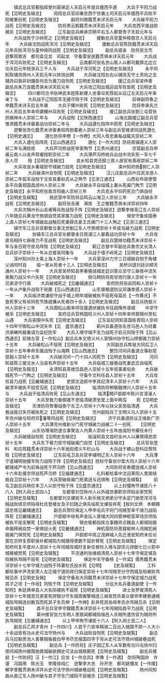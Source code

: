 <!-- { "loadSidebar": true } -->
　　镇武总兵官都指挥使刘渠保定人天启元年提兵援西平遇
　　大兵于平阳力战死【见明史及辑览】
　　闾阳总兵官祁秉忠西宁世袭土司天启元年援西平兵败平阳被重创死【见明史及辑览】
　　副将刘徴籍贯未详天启元年
　　大兵破平阳力战死【见明史及辑览】
　　防将黑云鹤籍贯未详天启元年
　　大兵克西平堡战败被杀【见明史及辑览】
　　辽东副总兵麻承宗朔平右玉人都督贵子天启元年与
　　大兵战败于沙岭死之【见明史及辑览】
　　援勦总兵官童仲揆南京人天启元年
　　大兵破沈阳战死浑河【见明史及辑览】
　　援勦总兵官陈防籍贯未详天启元年兵败浑河与童仲揆同战死【见明史及辑览】
　　副总兵戚金　防将吴文杰　逰撃周敦吉　都司袁见龙　邓起龙　守备雷安民籍贯俱未详天启元年
　　大兵战于浑河兵败死之【见明史及辑览】
　　云南都司张名世山隂人以都司戴罪北边立功天启元年统浙兵三千人与
　　大兵战于浑河死之【见明史及辑览】
　　永平同知陈辅尧扬州人天启元年以转饷出闗
　　大兵破沈阳左右以辅尧无守土责劝之去辅尧曰孰非封疆臣何去为援刀自刎死【见明史及辑览】
　　援辽总兵官梁仲善　副总兵朱万良籍贯俱未详天启元年
　　大兵攻辽阳出城迎战军败皆死【见明史及辑览】
　　四川都司佥书张神武本姓陈新建人坐事论死荐起从征辽左天启元年率亲丁与
　　大兵战于辽阳孤军无援尽殁于阵【见明史及辑览】
　　前锋副将鲁之申籍贯未详天启五年袭
　　大兵于耀州败死【见明史及辑览】
　　防将李承先兰州人天启五年率师袭耀州兵败死【见明史及辑览】
　　援辽副总兵驻劄三屯营张拱微神木人崇祯二年与
　　大兵战殁【见陜西通志】
　　山海北路援辽副总兵官惟贤籍贯未详屡着战功崇祯二年与
　　大兵战遵化陷阵中箭死【见明史及辑览】
　　逰撃张竒化籍贯未详奋勇陷阵胆畧絶人崇祯三年与副总兵官维贤同战死遵化【见明史通志】
　　遵化防将李槚【一作槚】大同人性忠勇每战辄先崇祯二年
　　大兵入遵化陷阵死【见山西通志】
　　遵化【一作大同】防将周镇遵义人崇祯二年与满桂拒
　　大兵芦沟桥战死举家殉节【见贵州通志】
　　京营副总兵申甫云南人以金声荐擢授职崇祯二年
　　大兵薄芦沟桥统兵出战中流矢死一军七千余人尽
　　殁【见明史及辑览】
　　良乡知县党还醇三原人居官有善政崇祯二年
　　大兵攻良乡乗城拒守城破力屈死【见明史及辑览】
　　滦州知府扬铜仁人崇祯二年
　　大兵破滦州自刎死【见明史及辑览】
　　汉儿庄副总兵叶应武龙游人崇祯二年孤军战殁于文安县妻赵氏从之殉节【见浙江通志】
　　山西右布政使管永平兵备郑国昌邠州人崇祯三年
　　大兵破永平自缢城上妻从死阖门殉节【见明史及辑览】永平知府张鳯竒阳曲人崇祯三年
　　大兵克永平仰药死合门俱自经【见明史及辑覧】
　　扬武营中军防将吕鸣云山海卫人崇祯三年
　　大兵破永平战死【见明史及辑览】
　　副将张吉甫　满库　王之敬籍贯俱未详崇祯四年
　　大兵次锦州长山吉甫等兵败战殁于阵【见明史及辑览】逰撃李维鸾辽东人崇祯六年随总兵黄龙守旅顺自焚其家属力战死【见明史及辑览】
　　保安守备徐国泰上虞人崇祯七年城破血战触石死妻薛氏妾王氏阖门十三人殉之【见浙江通志】
　　镇守东江总兵官都督佥事沈世魁辽东人守旅顺崇祯十年皮岛破力战死【见明史及辑览】
　　协镇东江总兵官左都督金日观浦江人屡着战功崇祯十年
　　大兵攻皮岛相持七昼夜力不支战死【见明史及辑览】
　　副总兵楚继功籍贯未详崇祯十年与金日观守皮岛阵殁【见明史及辑览】
　　蓟辽总督中军副总兵鲁宗文长清人总兵钦子崇祯十一年从总督吴阿衡与
　　大兵战于墙子岭死之【见明史及辑览】
　　深州知州孙士美上海人崇祯十一年
　　大兵至深州力守三日城破自刎于角楼父讷同时自
　　缢一家从死者十三人【见明史及辑览】
　　吴桥训道刘廷训顺天通州人崇祯十一年
　　大兵至吴桥知县李綦隆缒城走廷训誓众坚守三昼夜中流矢束胸力战又中六矢死【见明史及辑览】
　　倒马闗防将周甘雨行唐人崇祯十一年兄弟坚守行唐
　　大兵破城死之【见畿辅通志】
　　宣府防将张岩阳和人崇祯十一年从卢象升战殁于钜鹿【见山西通志】
　　山东督粮道防议邓谦孝感人崇祯十一年
　　大兵临济南谦拒守战于城上明年城破被执不屈死母莫氏【一作黄氏】不食死季父有祯同死节族戚傔从死者四十余人【见明史及辑览】
　　副总兵扬振义州人崇祯十三年
　　大兵围松山振率师往援遇伏被执令往説降传语城
　　中坚守被杀【见明史及辑览】
　　宣府总兵官杨国柱义州人崇祯十四年率师救锦州至松山遇
　　大兵突围中矢死【见明史及辑览】
　　辽东监纪同知袁国栋青阳人崇祯十四年守御松山中流矢卒【见　盛京通志】
　　蓟州兵备道张名世马邑人为经畧洪承畴所器重请为监纪防军
　　大兵入境守城不支力战死子启元同殁于阵【见山西通志】前锋左营【一作松山】副总兵朱文徳义州人家锦州协守松山捍御甚力崇祯十五年
　　大兵破松山不屈死【见明史及辑览】
　　大同副总兵焦埏大同后卫人崇祯十五年奉命东援战殁于山海闗【见山西通志】
　　整饬河间兵备道佥事赵珽慈谿人崇祯十五年
　　大兵破河间一门十四人同死节【见明史及辑览】
　　河问知县陈三接文水人治县有声崇祯十五年
　　大兵临城三接巷战死妻武氏自缢死【见明史及辑览】
　　永清知县髙维岱昌邑人崇祯十五年视事甫旬余
　　大兵破城死节一门殉之【见明史及辑览】
　　守备牛文科任县人崇祯十五年
　　大兵攻任县力战死【见畿辅通志】
　　吏部文选郎中李其纪清丰人崇祯十六年
　　大兵破清丰被执不屈受刄死【见明史及辑览】
　　临清防将栁毓融博兴人崇祯十五年与
　　大兵战于临清兵败死【见山东通志】
　　临清闗戸部郎中陈兴言漳浦人崇祯十五年
　　大兵至极力备御援不至临清破肃坐堂上面中两刄
　　死【见明史及辑览】
　　天津防将贺秉钺泰宁左卫人崇祯十六年以扶父丧至临清遇
　　大兵巷战竟日矢尽被执死之【见明史及辑览】
　　兖州副縂兵丁文明义乌人崇祯十五年兖州破与知府邓藩等同战死【见明史及辑览】
　　济宁兵备道防议王维新广宗人崇祯十五年
　　大兵薄兖州维新分门死守城破力战被二十一创死
　　【见明史及辑览】
　　山东协理海防道佥事樊吉人内黄人崇祯十五年由滋阳令擢任未行
　　大兵破城自刎死【见明史及辑览】
　　临淄知县文昌时全州人以亷慎得民崇祯十五年
　　大兵东下极力拒守城破阖门自焚【见明史及辑览】
　　总兵官张登科　和应荐籍贯未详崇祯十六年驰扼顺义牛栏山与
　　大兵战于螺山登科应荐阵殁【见明史及辑览】
　　辽东前屯卫总兵官李辅明辽东人崇祯十六年
　　大兵薄宁逺辅明驰援军败力战殁于阵【见明史及辑览】抚标守备张尔垫大同人崇祯十六年都城戒严令为前锋战死于芦沟桥【见山西通志】
　　大同防将吴希稷连城人崇祯十六年赴援京师战死芦沟桥【见福建通志】
　　礼科都给事中沈迅莱阳人里居结砦自卫崇祯十六年
　　大兵至破砦阖门死弟迓与迅俱殉【见明史及辑覧】
　　前屯卫副总兵杨伦本卫人以拒守殁于阵【见盛京通志】
　　以上封彊殉节诸臣八十六人【附入祠士民四人】
　　左都督刘岱陜州人以外戚世袭职京师陷全家焚死【见明史及辑覧】
　　左都督刘文燿宛平人新乐侯文炳弟分守永定门驰至浑河与贼战败绩京师陷母杜氏登楼女及子妇随之俱先缢死文燿投井死【按刘文炳　本朝赐諡忠恪见畿辅通志】
　　副总兵贺珍保定人甲申屯兵平则门闯贼至率千骑力战陷阵死【见畿辅通志】
　　戸部郎中徐有声金坛人督储大同四管神枢营草场京师陷被执不屈支解死【见明史及辑覧】
　　锦衣衞都指挥佥事魏师贞魏县人都城陷服命服拜阙自焚一家俱投火死【见畿辅通志】
　　神机营防将髙鍟榆林人闯贼犯阙鍟阖门俱焚死【见明史及辑覧】
　　戸部郎中周之茂麻城人先迁淮安知府未任论罢在京辨复原职侯补都城陷为贼搜得使跪不屈折臂死【见明史及辑覧】
　　保定知府何复平度州人崇祯十七年闯贼攻城时复新任冒险入境与邵宗元捍御七日火箭中城楼被焚死【见明史及辑覧】
　　平凉通判张维纲清苑人崇祯十七年守保定城及陷被执骂贼不屈死【见明史及辑覧】
　　保定中军守备杨【一作梁】儒秀籍贯未详崇祯十七年守城力战殁于阵妻杜氏投水死【见明】
　　【史及辑覧】
　　工科都给事中尹洗安肃人左迁福宁道防政归保定崇祯十七年闯贼至分守西城及陷被执骂贼见杀【见明史及辑】
　　保定守备张大同籍贯未详崇祯十七年守保定城力战死其子之坦【一作垣】同殁于阵【见明史及辑覧】
　　分巡大名兵备道副使【一作知府】朱廷焕单县人大名陷被执不屈死【见明史及辑覧】
　　进士张罗俊清苑人崇祯十七年贼至兄弟誓死捍御分守东城周礟撃贼连三昼夜焚杀甚众督师李建泰通贼城陷骂贼连创数刄而死其子生员伸【一作绅】赴井死其伯母李氏亦骂贼见杀【见明史及辑覧】
　　昌平总兵官李守鑅籍贯未详崇祯十七年闯贼陷昌平力战死【见明史及辑覧】
　　莱州推官张力东明人里居闻都城陷偕邑人杀贼所遣伪官为贼将所执骂贼死【见畿辅通志】
　　以上甲申殉节诸臣十六人【附入祠士民二人】
　　副总兵乙邦才青州【一作四川】人尝于六安率精骑二百出入贼围不损一人大小十余战皆有功从史可法守扬州与
　　大兵战败自刎死【见明史及辑覧】
　　副总兵马应魁贵池人善撃贼每披白甲书尽忠报国四字于背从史可法守扬州城破巷战死【见明史及辑覧】
　　副总兵【一作防将】庄子固辽东人从军数有功兴屯徐州归徳间闻扬州被围驰救城破欲拥史可法出城格鬭死【见明史及辑覧】
　　副总兵楼挺【一作防将】汪【一作江】应龙【一作总兵】李豫【一作遇】　防将陶国祚　许谨　冯国用　陈光玉　李隆徐纯仁　逰撃李大忠　孙开忠　都司姚懐龙【一作隆】解学曾籍贯俱未详并从史可法守扬州城破巷战死【见明史及辑覧】
　　扬州同知曲从直辽东人扬州破与其子守东门城陷不屈被杀【见明史及辑覧】
